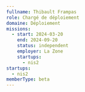 ```yaml
---
fullname: Thibault Frampas
role: Chargé de déploiement
domaine: Déploiement
missions:
  - start: 2024-03-20
    end: 2024-09-20
    status: independent
    employer: La Zone
    startups:
      - nis2
startups:
  - nis2
memberType: beta
---
```


